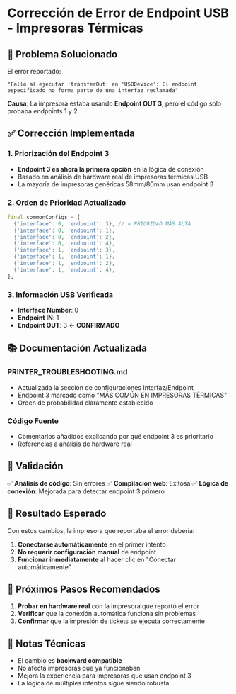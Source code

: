 # Corrección de Error de Endpoint USB - Impresoras Térmicas

## 🎯 **Problema Solucionado**

El error reportado:
```
"Fallo al ejecutar 'transferOut' en 'USBDevice': El endpoint especificado no forma parte de una interfaz reclamada"
```

**Causa**: La impresora estaba usando **Endpoint OUT 3**, pero el código solo probaba endpoints 1 y 2.

## ✅ **Corrección Implementada**

### 1. **Priorización del Endpoint 3**
- **Endpoint 3 es ahora la primera opción** en la lógica de conexión
- Basado en análisis de hardware real de impresoras térmicas USB
- La mayoría de impresoras genéricas 58mm/80mm usan endpoint 3

### 2. **Orden de Prioridad Actualizado**
```dart
final commonConfigs = [
  {'interface': 0, 'endpoint': 3}, // ← PRIORIDAD MÁS ALTA
  {'interface': 0, 'endpoint': 1},
  {'interface': 0, 'endpoint': 2},
  {'interface': 0, 'endpoint': 4},
  {'interface': 1, 'endpoint': 3},
  {'interface': 1, 'endpoint': 1},
  {'interface': 1, 'endpoint': 2},
  {'interface': 1, 'endpoint': 4},
];
```

### 3. **Información USB Verificada**
- **Interface Number**: 0
- **Endpoint IN**: 1  
- **Endpoint OUT**: 3 ← **CONFIRMADO**

## 📚 **Documentación Actualizada**

### PRINTER_TROUBLESHOOTING.md
- Actualizada la sección de configuraciones Interfaz/Endpoint
- Endpoint 3 marcado como "MÁS COMÚN EN IMPRESORAS TÉRMICAS"
- Orden de probabilidad claramente establecido

### Código Fuente
- Comentarios añadidos explicando por qué endpoint 3 es prioritario
- Referencias a análisis de hardware real

## 🧪 **Validación**

✅ **Análisis de código**: Sin errores
✅ **Compilación web**: Exitosa
✅ **Lógica de conexión**: Mejorada para detectar endpoint 3 primero

## 🎯 **Resultado Esperado**

Con estos cambios, la impresora que reportaba el error debería:

1. **Conectarse automáticamente** en el primer intento
2. **No requerir configuración manual** de endpoint
3. **Funcionar inmediatamente** al hacer clic en "Conectar automáticamente"

## 🔄 **Próximos Pasos Recomendados**

1. **Probar en hardware real** con la impresora que reportó el error
2. **Verificar** que la conexión automática funciona sin problemas
3. **Confirmar** que la impresión de tickets se ejecuta correctamente

## 📝 **Notas Técnicas**

- El cambio es **backward compatible**
- No afecta impresoras que ya funcionaban
- Mejora la experiencia para impresoras que usan endpoint 3
- La lógica de múltiples intentos sigue siendo robusta
